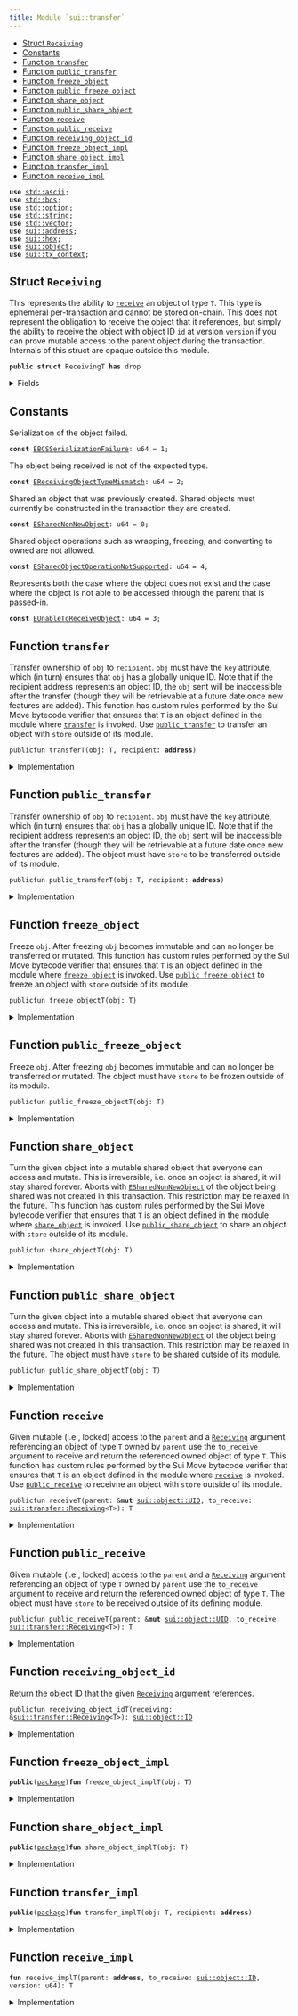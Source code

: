 ```yaml
---
title: Module `sui::transfer`
---
```




-  [Struct `Receiving`](#sui_transfer_Receiving)
-  [Constants](#@Constants_0)
-  [Function `transfer`](#sui_transfer_transfer)
-  [Function `public_transfer`](#sui_transfer_public_transfer)
-  [Function `freeze_object`](#sui_transfer_freeze_object)
-  [Function `public_freeze_object`](#sui_transfer_public_freeze_object)
-  [Function `share_object`](#sui_transfer_share_object)
-  [Function `public_share_object`](#sui_transfer_public_share_object)
-  [Function `receive`](#sui_transfer_receive)
-  [Function `public_receive`](#sui_transfer_public_receive)
-  [Function `receiving_object_id`](#sui_transfer_receiving_object_id)
-  [Function `freeze_object_impl`](#sui_transfer_freeze_object_impl)
-  [Function `share_object_impl`](#sui_transfer_share_object_impl)
-  [Function `transfer_impl`](#sui_transfer_transfer_impl)
-  [Function `receive_impl`](#sui_transfer_receive_impl)


<pre><code><b>use</b> <a href="../std/ascii.md#std_ascii">std::ascii</a>;
<b>use</b> <a href="../std/bcs.md#std_bcs">std::bcs</a>;
<b>use</b> <a href="../std/option.md#std_option">std::option</a>;
<b>use</b> <a href="../std/string.md#std_string">std::string</a>;
<b>use</b> <a href="../std/vector.md#std_vector">std::vector</a>;
<b>use</b> <a href="sui/address.md#sui_address">sui::address</a>;
<b>use</b> <a href="sui/hex.md#sui_hex">sui::hex</a>;
<b>use</b> <a href="sui/object.md#sui_object">sui::object</a>;
<b>use</b> <a href="sui/tx_context.md#sui_tx_context">sui::tx_context</a>;
</code></pre>



<a name="sui_transfer_Receiving"></a>

## Struct `Receiving`

This represents the ability to <code><a href="sui/transfer.md#sui_transfer_receive">receive</a></code> an object of type <code>T</code>.
This type is ephemeral per-transaction and cannot be stored on-chain.
This does not represent the obligation to receive the object that it
references, but simply the ability to receive the object with object ID
<code>id</code> at version <code>version</code> if you can prove mutable access to the parent
object during the transaction.
Internals of this struct are opaque outside this module.


<pre><code><b>public</b> <b>struct</b> ReceivingT <b>has</b> drop
</code></pre>



<details>
<summary>Fields</summary>


<dl>
<dt>
<code>id: <a href="sui/object.md#sui_object_ID">sui::object::ID</a></code>
</dt>
<dd>
</dd>
<dt>
<code>version: u64</code>
</dt>
<dd>
</dd>
</dl>


</details>

<a name="@Constants_0"></a>

## Constants


<a name="sui_transfer_EBCSSerializationFailure"></a>

Serialization of the object failed.


<pre><code><b>const</b> <a href="sui/transfer.md#sui_transfer_EBCSSerializationFailure">EBCSSerializationFailure</a>: u64 = 1;
</code></pre>



<a name="sui_transfer_EReceivingObjectTypeMismatch"></a>

The object being received is not of the expected type.


<pre><code><b>const</b> <a href="sui/transfer.md#sui_transfer_EReceivingObjectTypeMismatch">EReceivingObjectTypeMismatch</a>: u64 = 2;
</code></pre>



<a name="sui_transfer_ESharedNonNewObject"></a>

Shared an object that was previously created. Shared objects must currently
be constructed in the transaction they are created.


<pre><code><b>const</b> <a href="sui/transfer.md#sui_transfer_ESharedNonNewObject">ESharedNonNewObject</a>: u64 = 0;
</code></pre>



<a name="sui_transfer_ESharedObjectOperationNotSupported"></a>

Shared object operations such as wrapping, freezing, and converting to owned are not allowed.


<pre><code><b>const</b> <a href="sui/transfer.md#sui_transfer_ESharedObjectOperationNotSupported">ESharedObjectOperationNotSupported</a>: u64 = 4;
</code></pre>



<a name="sui_transfer_EUnableToReceiveObject"></a>

Represents both the case where the object does not exist and the case where the object is not
able to be accessed through the parent that is passed-in.


<pre><code><b>const</b> <a href="sui/transfer.md#sui_transfer_EUnableToReceiveObject">EUnableToReceiveObject</a>: u64 = 3;
</code></pre>



<a name="sui_transfer_transfer"></a>

## Function `transfer`

Transfer ownership of <code>obj</code> to <code>recipient</code>. <code>obj</code> must have the <code>key</code> attribute,
which (in turn) ensures that <code>obj</code> has a globally unique ID. Note that if the recipient
address represents an object ID, the <code>obj</code> sent will be inaccessible after the transfer
(though they will be retrievable at a future date once new features are added).
This function has custom rules performed by the Sui Move bytecode verifier that ensures
that <code>T</code> is an object defined in the module where <code><a href="sui/transfer.md#sui_transfer">transfer</a></code> is invoked. Use
<code><a href="sui/transfer.md#sui_transfer_public_transfer">public_transfer</a></code> to transfer an object with <code>store</code> outside of its module.


<pre><code>publicfun transferT(obj: T, recipient: <b>address</b>)
</code></pre>



<details>
<summary>Implementation</summary>


<pre><code><b>public</b> <b>fun</b> <a href="sui/transfer.md#sui_transfer">transfer</a>&lt;T: key&gt;(obj: T, recipient: <b>address</b>) {
    <a href="sui/transfer.md#sui_transfer_transfer_impl">transfer_impl</a>(obj, recipient)
}
</code></pre>



</details>

<a name="sui_transfer_public_transfer"></a>

## Function `public_transfer`

Transfer ownership of <code>obj</code> to <code>recipient</code>. <code>obj</code> must have the <code>key</code> attribute,
which (in turn) ensures that <code>obj</code> has a globally unique ID. Note that if the recipient
address represents an object ID, the <code>obj</code> sent will be inaccessible after the transfer
(though they will be retrievable at a future date once new features are added).
The object must have <code>store</code> to be transferred outside of its module.


<pre><code>publicfun public_transferT(obj: T, recipient: <b>address</b>)
</code></pre>



<details>
<summary>Implementation</summary>


<pre><code><b>public</b> <b>fun</b> <a href="sui/transfer.md#sui_transfer_public_transfer">public_transfer</a>&lt;T: key + store&gt;(obj: T, recipient: <b>address</b>) {
    <a href="sui/transfer.md#sui_transfer_transfer_impl">transfer_impl</a>(obj, recipient)
}
</code></pre>



</details>

<a name="sui_transfer_freeze_object"></a>

## Function `freeze_object`

Freeze <code>obj</code>. After freezing <code>obj</code> becomes immutable and can no longer be transferred or
mutated.
This function has custom rules performed by the Sui Move bytecode verifier that ensures
that <code>T</code> is an object defined in the module where <code><a href="sui/transfer.md#sui_transfer_freeze_object">freeze_object</a></code> is invoked. Use
<code><a href="sui/transfer.md#sui_transfer_public_freeze_object">public_freeze_object</a></code> to freeze an object with <code>store</code> outside of its module.


<pre><code>publicfun freeze_objectT(obj: T)
</code></pre>



<details>
<summary>Implementation</summary>


<pre><code><b>public</b> <b>fun</b> <a href="sui/transfer.md#sui_transfer_freeze_object">freeze_object</a>&lt;T: key&gt;(obj: T) {
    <a href="sui/transfer.md#sui_transfer_freeze_object_impl">freeze_object_impl</a>(obj)
}
</code></pre>



</details>

<a name="sui_transfer_public_freeze_object"></a>

## Function `public_freeze_object`

Freeze <code>obj</code>. After freezing <code>obj</code> becomes immutable and can no longer be transferred or
mutated.
The object must have <code>store</code> to be frozen outside of its module.


<pre><code>publicfun public_freeze_objectT(obj: T)
</code></pre>



<details>
<summary>Implementation</summary>


<pre><code><b>public</b> <b>fun</b> <a href="sui/transfer.md#sui_transfer_public_freeze_object">public_freeze_object</a>&lt;T: key + store&gt;(obj: T) {
    <a href="sui/transfer.md#sui_transfer_freeze_object_impl">freeze_object_impl</a>(obj)
}
</code></pre>



</details>

<a name="sui_transfer_share_object"></a>

## Function `share_object`

Turn the given object into a mutable shared object that everyone can access and mutate.
This is irreversible, i.e. once an object is shared, it will stay shared forever.
Aborts with <code><a href="sui/transfer.md#sui_transfer_ESharedNonNewObject">ESharedNonNewObject</a></code> of the object being shared was not created in this
transaction. This restriction may be relaxed in the future.
This function has custom rules performed by the Sui Move bytecode verifier that ensures
that <code>T</code> is an object defined in the module where <code><a href="sui/transfer.md#sui_transfer_share_object">share_object</a></code> is invoked. Use
<code><a href="sui/transfer.md#sui_transfer_public_share_object">public_share_object</a></code> to share an object with <code>store</code> outside of its module.


<pre><code>publicfun share_objectT(obj: T)
</code></pre>



<details>
<summary>Implementation</summary>


<pre><code><b>public</b> <b>fun</b> <a href="sui/transfer.md#sui_transfer_share_object">share_object</a>&lt;T: key&gt;(obj: T) {
    <a href="sui/transfer.md#sui_transfer_share_object_impl">share_object_impl</a>(obj)
}
</code></pre>



</details>

<a name="sui_transfer_public_share_object"></a>

## Function `public_share_object`

Turn the given object into a mutable shared object that everyone can access and mutate.
This is irreversible, i.e. once an object is shared, it will stay shared forever.
Aborts with <code><a href="sui/transfer.md#sui_transfer_ESharedNonNewObject">ESharedNonNewObject</a></code> of the object being shared was not created in this
transaction. This restriction may be relaxed in the future.
The object must have <code>store</code> to be shared outside of its module.


<pre><code>publicfun public_share_objectT(obj: T)
</code></pre>



<details>
<summary>Implementation</summary>


<pre><code><b>public</b> <b>fun</b> <a href="sui/transfer.md#sui_transfer_public_share_object">public_share_object</a>&lt;T: key + store&gt;(obj: T) {
    <a href="sui/transfer.md#sui_transfer_share_object_impl">share_object_impl</a>(obj)
}
</code></pre>



</details>

<a name="sui_transfer_receive"></a>

## Function `receive`

Given mutable (i.e., locked) access to the <code>parent</code> and a <code><a href="sui/transfer.md#sui_transfer_Receiving">Receiving</a></code> argument
referencing an object of type <code>T</code> owned by <code>parent</code> use the <code>to_receive</code>
argument to receive and return the referenced owned object of type <code>T</code>.
This function has custom rules performed by the Sui Move bytecode verifier that ensures
that <code>T</code> is an object defined in the module where <code><a href="sui/transfer.md#sui_transfer_receive">receive</a></code> is invoked. Use
<code><a href="sui/transfer.md#sui_transfer_public_receive">public_receive</a></code> to receivne an object with <code>store</code> outside of its module.


<pre><code>publicfun receiveT(parent: &<b>mut</b> <a href="sui/object.md#sui_object_UID">sui::object::UID</a>, to_receive: <a href="sui/transfer.md#sui_transfer_Receiving">sui::transfer::Receiving</a>&lt;T&gt;): T
</code></pre>



<details>
<summary>Implementation</summary>


<pre><code><b>public</b> <b>fun</b> <a href="sui/transfer.md#sui_transfer_receive">receive</a>&lt;T: key&gt;(parent: &<b>mut</b> UID, to_receive: <a href="sui/transfer.md#sui_transfer_Receiving">Receiving</a>&lt;T&gt;): T {
    <b>let</b> <a href="sui/transfer.md#sui_transfer_Receiving">Receiving</a> { id, version } = to_receive;
    <a href="sui/transfer.md#sui_transfer_receive_impl">receive_impl</a>(parent.to_address(), id, version)
}
</code></pre>



</details>

<a name="sui_transfer_public_receive"></a>

## Function `public_receive`

Given mutable (i.e., locked) access to the <code>parent</code> and a <code><a href="sui/transfer.md#sui_transfer_Receiving">Receiving</a></code> argument
referencing an object of type <code>T</code> owned by <code>parent</code> use the <code>to_receive</code>
argument to receive and return the referenced owned object of type <code>T</code>.
The object must have <code>store</code> to be received outside of its defining module.


<pre><code>publicfun public_receiveT(parent: &<b>mut</b> <a href="sui/object.md#sui_object_UID">sui::object::UID</a>, to_receive: <a href="sui/transfer.md#sui_transfer_Receiving">sui::transfer::Receiving</a>&lt;T&gt;): T
</code></pre>



<details>
<summary>Implementation</summary>


<pre><code><b>public</b> <b>fun</b> <a href="sui/transfer.md#sui_transfer_public_receive">public_receive</a>&lt;T: key + store&gt;(parent: &<b>mut</b> UID, to_receive: <a href="sui/transfer.md#sui_transfer_Receiving">Receiving</a>&lt;T&gt;): T {
    <b>let</b> <a href="sui/transfer.md#sui_transfer_Receiving">Receiving</a> { id, version } = to_receive;
    <a href="sui/transfer.md#sui_transfer_receive_impl">receive_impl</a>(parent.to_address(), id, version)
}
</code></pre>



</details>

<a name="sui_transfer_receiving_object_id"></a>

## Function `receiving_object_id`

Return the object ID that the given <code><a href="sui/transfer.md#sui_transfer_Receiving">Receiving</a></code> argument references.


<pre><code>publicfun receiving_object_idT(receiving: &<a href="sui/transfer.md#sui_transfer_Receiving">sui::transfer::Receiving</a>&lt;T&gt;): <a href="sui/object.md#sui_object_ID">sui::object::ID</a>
</code></pre>



<details>
<summary>Implementation</summary>


<pre><code><b>public</b> <b>fun</b> <a href="sui/transfer.md#sui_transfer_receiving_object_id">receiving_object_id</a>&lt;T: key&gt;(receiving: &<a href="sui/transfer.md#sui_transfer_Receiving">Receiving</a>&lt;T&gt;): ID {
    receiving.id
}
</code></pre>



</details>

<a name="sui_transfer_freeze_object_impl"></a>

## Function `freeze_object_impl`



<pre><code><b>public</b>(<a href="sui/package.md#sui_package">package</a>)<b>fun</b> freeze_object_implT(obj: T)
</code></pre>



<details>
<summary>Implementation</summary>


<pre><code><b>public</b>(<a href="sui/package.md#sui_package">package</a>) <b>native</b> <b>fun</b> <a href="sui/transfer.md#sui_transfer_freeze_object_impl">freeze_object_impl</a>&lt;T: key&gt;(obj: T);
</code></pre>



</details>

<a name="sui_transfer_share_object_impl"></a>

## Function `share_object_impl`



<pre><code><b>public</b>(<a href="sui/package.md#sui_package">package</a>)<b>fun</b> share_object_implT(obj: T)
</code></pre>



<details>
<summary>Implementation</summary>


<pre><code><b>public</b>(<a href="sui/package.md#sui_package">package</a>) <b>native</b> <b>fun</b> <a href="sui/transfer.md#sui_transfer_share_object_impl">share_object_impl</a>&lt;T: key&gt;(obj: T);
</code></pre>



</details>

<a name="sui_transfer_transfer_impl"></a>

## Function `transfer_impl`



<pre><code><b>public</b>(<a href="sui/package.md#sui_package">package</a>)<b>fun</b> transfer_implT(obj: T, recipient: <b>address</b>)
</code></pre>



<details>
<summary>Implementation</summary>


<pre><code><b>public</b>(<a href="sui/package.md#sui_package">package</a>) <b>native</b> <b>fun</b> <a href="sui/transfer.md#sui_transfer_transfer_impl">transfer_impl</a>&lt;T: key&gt;(obj: T, recipient: <b>address</b>);
</code></pre>



</details>

<a name="sui_transfer_receive_impl"></a>

## Function `receive_impl`



<pre><code><b>fun</b> receive_implT(parent: <b>address</b>, to_receive: <a href="sui/object.md#sui_object_ID">sui::object::ID</a>, version: u64): T
</code></pre>



<details>
<summary>Implementation</summary>


<pre><code><b>native</b> <b>fun</b> <a href="sui/transfer.md#sui_transfer_receive_impl">receive_impl</a>&lt;T: key&gt;(parent: <b>address</b>, to_receive: ID, version: u64): T;
</code></pre>



</details>
